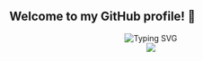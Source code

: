 ## Welcome to my GitHub profile! 👋


<div align="center">
  <img align="center" src="https://readme-typing-svg.demolab.com?font=Protest+Revolution&pause=1000&color=F77878FF&background=FFAFDF00&center=true&width=435&lines=Here+is+Kailqq+from+China+,+Turing+Class+of+ZJU+%e2%ad%90;I'm+now+majoring+in+computer+science;Welcome+to+my+profile!" alt="Typing SVG" />
</div>


<a href="https://www.kailqq.cc/">
<div align="center">
  <img align="center" src="https://github-readme-stats.vercel.app/api?username=Kailqq&show_icons=true&theme=dracula&bg_color=483D8B,4682B4,000000" />
</div>
</a>